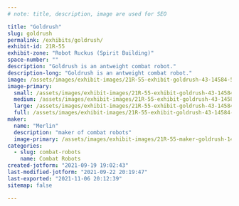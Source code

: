 ```yaml
---
# note: title, description, image are used for SEO

title: "Goldrush"
slug: goldrush
permalink: /exhibits/goldrush/
exhibit-id: 21R-55
exhibit-zone: "Robot Ruckus (Spirit Building)"
space-number: ""
description: "Goldrush is an antweight combat robot."
description-long: "Goldrush is an antweight combat robot."
image: /assets/images/exhibit-images/21R-55-exhibit-goldrush-43-14584-5943-large.jpg
image-primary: 
  small: /assets/images/exhibit-images/21R-55-exhibit-goldrush-43-14584-5943-small.jpg
  medium: /assets/images/exhibit-images/21R-55-exhibit-goldrush-43-14584-5943-medium.jpg
  large: /assets/images/exhibit-images/21R-55-exhibit-goldrush-43-14584-5943-large.jpg
  full: /assets/images/exhibit-images/21R-55-exhibit-goldrush-43-14584-5943-full.jpg
maker: 
  name: "Merlin"
  description: "maker of combat robots"
  image-primary: /assets/images/exhibit-images/21R-55-maker-goldrush-14584-medium.jpg
categories: 
  - slug: combat-robots
    name: Combat Robots
created-jotform: "2021-09-19 19:02:43"
last-modified-jotform: "2021-09-22 20:19:47"
last-exported: "2021-11-06 20:12:39"
sitemap: false

---
```

